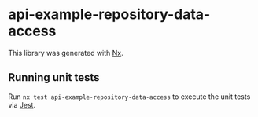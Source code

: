 # api-example-repository-data-access

This library was generated with [Nx](https://nx.dev).

## Running unit tests

Run `nx test api-example-repository-data-access` to execute the unit tests via [Jest](https://jestjs.io).
